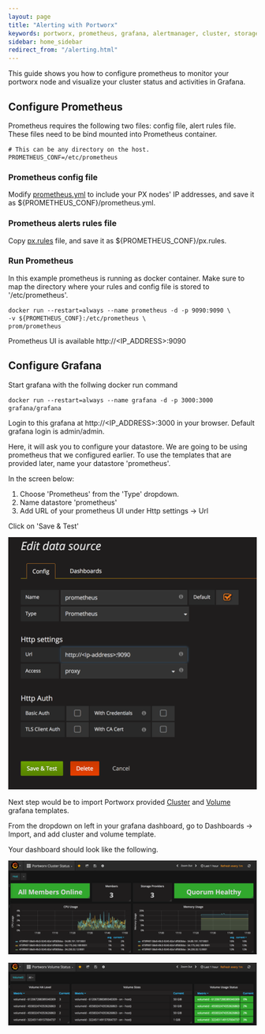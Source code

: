 ```yaml
---
layout: page
title: "Alerting with Portworx"
keywords: portworx, prometheus, grafana, alertmanager, cluster, storage
sidebar: home_sidebar
redirect_from: "/alerting.html"
---
```


This guide shows you how to configure prometheus to monitor your portworx node and visualize your cluster status and activities in Grafana.

## Configure Prometheus

Prometheus requires the following two files: config file, alert rules file. These files need to be bind mounted into Prometheus container. 
```
# This can be any directory on the host.
PROMETHEUS_CONF=/etc/prometheus
```

### Prometheus config file

Modify [prometheus.yml](https://gist.github.com/shailvipx/dc5094d3a853c4cdb2b54cd188f80460) to include your PX nodes' IP addresses, and save it as ${PROMETHEUS_CONF}/prometheus.yml.

### Prometheus alerts rules file

Copy [px.rules](https://gist.github.com/shailvipx/67882f83c7d50d1dfd5bd49fc93fa3de) file, and save it as ${PROMETHEUS_CONF}/px.rules.

### Run Prometheus

In this example prometheus is running as docker container. Make sure to map the directory where your rules and config file is stored to '/etc/prometheus'.

```
docker run --restart=always --name prometheus -d -p 9090:9090 \
-v ${PROMETHEUS_CONF}:/etc/prometheus \
prom/prometheus
```
Prometheus UI is available http://<IP_ADDRESS>:9090

## Configure Grafana

Start grafana with the follwing docker run command

```
docker run --restart=always --name grafana -d -p 3000:3000 grafana/grafana
```

Login to this grafana at http://<IP_ADDRESS>:3000 in your browser. Default grafana login is admin/admin.

Here, it will ask you to configure your datastore. We are going to be using prometheus that we configured earlier. To use the templates that are provided later, name your datastore 'prometheus'.

In the screen below:
1) Choose 'Prometheus' from the 'Type' dropdown.
2) Name datastore 'prometheus'
3) Add URL of your prometheus UI under Http settings -> Url

Click on 'Save & Test'

![Grafana data store File](/images/grafana_datastore.png "Grafana data store File")

Next step would be to import Portworx provided [Cluster](https://gist.github.com/shailvipx/6da98daa4f5464f855482c1de6a138b2) and [Volume](https://gist.github.com/shailvipx/cccbf6a99d9bfc81a86ced1bebc7039a) grafana templates.

From the dropdown on left in your grafana dashboard, go to Dashboards -> Import, and add cluster and volume template.

Your dashboard should look like the following. 

![Grafana Cluster Status File](/images/grafana_cluster_status.png "Grafana Cluster Status File")


![Grafana Volume Status File](/images/grafana_volume_status.png "Grafana Volume Status File")



